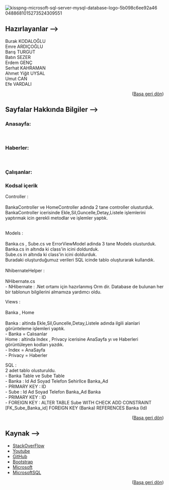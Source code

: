<div id="top"></div>

![kisspng-microsoft-sql-server-mysql-database-logo-5b098c6ee92a46 0488681015273524309551](https://user-images.githubusercontent.com/74763030/150372747-19fd593e-232f-4cd0-80a9-76ff6db351bc.png )

## Hazırlayanlar -->

Burak KODALOĞLU <br>
Emre ARDIÇOĞLU <br>
Barış TURGUT <br>
Batın SEZER <br>
Erdem GENÇ <br>
Serhat KAHRAMAN <br>
Ahmet Yiğit UYSAL <br>
Umut CAN <br>
Efe VARDALI <br>

<p align="right">(<a href="#top">Başa geri dön</a>)</p>

## Sayfalar Hakkında Bilgiler -->

### Anasayfa: <br>

<br>

### Haberler: <br>

<br>

### Çalışanlar: <br>



### Kodsal içerik <br>

Controller : <br><br> BankaController ve HomeController adında 2 tane controller olusturduk. <br>
             BankaController icerisinde Ekle,Sil,Guncelle,Detay,Listele işlemlerini yaptırmak icin gerekli metodlar ve işlemler yaptık.<br>
             <br>
                      
Models : <br><br> Banka.cs , Sube.cs ve ErrorViewModel adinda 3 tane Models olusturduk.
       <br> Banka.cs in altında ki class'in icini doldurduk.
       <br> Sube.cs in altında ki class'in icini doldurduk.
       <br> Buradaki oluşturduğumuz verileri SQL icinde tablo oluşturarak kullandık.<br>
       <br>
NhibernateHelper :<br><br> NHibernate.cs
          <br>  -  NHibernate : .Net ortamı için hazırlanmış Orm dir.  Database de bulunan her bir tablonun bilgilerini almamıza yardımcı oldu.<br>

Views : <br><br>Banka , Home <br>
     <br>  Banka : altinda Ekle,Sil,Guncelle,Detay,Listele adında ilgili alanlari görünteleme işlemleri yaptık.
            <br>  - Banka = Calısanlar
      <br> Home : altinda Index , Privacy icerisine AnaSayfa yı ve Haberleri görüntüleyen kodları yazdık. 
      <br>      - Index = AnaSayfa
      <br>      - Privacy = Haberler
      <br>        
              
SQL :<br> 2 adet tablo olusturuldu.
   <br>   - Banka Table ve Sube Table
   <br>   - Banka : Id Ad Soyad Telefon SehirIlce Banka_Ad  
             - PRIMARY KEY : ID
   <br>   - Sube : Id Ad Soyad Telefon Banka_Ad Banka 
   <br>          - PRIMARY KEY : ID
   <br>          - FOREIGN KEY  : ALTER TABLE Sube WITH CHECK ADD CONSTRAINT [FK_Sube_Banka_id] FOREIGN KEY (Banka) REFERENCES Banka (Id)
<br>

<p align="right">(<a href="#top">Başa geri dön</a>)</p>

## Kaynak -->
* [StackOverFlow](https://stackoverflow.com/)
* [Youtube](https://Youtube.com/)
* [GitHub](https://github.com/)
* [Bootstrap](https://getbootstrap.com)
* [Microsoft](https://Microsoft.com)
* [MicrosoftSQL](https://docs.microsoft.com/en-us/sql/relational-databases/tables/tables?view=sql-server-ver15)

<p align="right">(<a href="#top">Başa geri dön</a>)</p>
